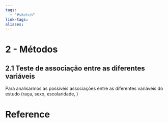 ```yaml
---
tags:
  - "#sketch"
link-tags: 
aliases:
---
```

# 2 - Métodos
## 2.1 Teste de associação entre as diferentes variáveis
Para analisarmos as possíveis associações entre as diferentes variáveis do estudo (raça, sexo, escolaridade, )

# Reference


